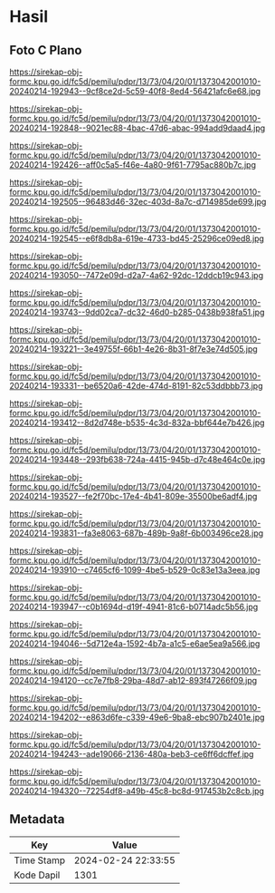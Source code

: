 # Hasil

## Foto C Plano

https://sirekap-obj-formc.kpu.go.id/fc5d/pemilu/pdpr/13/73/04/20/01/1373042001010-20240214-192943--9cf8ce2d-5c59-40f8-8ed4-56421afc6e68.jpg

https://sirekap-obj-formc.kpu.go.id/fc5d/pemilu/pdpr/13/73/04/20/01/1373042001010-20240214-192848--9021ec88-4bac-47d6-abac-994add9daad4.jpg

https://sirekap-obj-formc.kpu.go.id/fc5d/pemilu/pdpr/13/73/04/20/01/1373042001010-20240214-192426--aff0c5a5-f46e-4a80-9f61-7795ac880b7c.jpg

https://sirekap-obj-formc.kpu.go.id/fc5d/pemilu/pdpr/13/73/04/20/01/1373042001010-20240214-192505--96483d46-32ec-403d-8a7c-d714985de699.jpg

https://sirekap-obj-formc.kpu.go.id/fc5d/pemilu/pdpr/13/73/04/20/01/1373042001010-20240214-192545--e6f8db8a-619e-4733-bd45-25296ce09ed8.jpg

https://sirekap-obj-formc.kpu.go.id/fc5d/pemilu/pdpr/13/73/04/20/01/1373042001010-20240214-193050--7472e09d-d2a7-4a62-92dc-12ddcb19c943.jpg

https://sirekap-obj-formc.kpu.go.id/fc5d/pemilu/pdpr/13/73/04/20/01/1373042001010-20240214-193743--9dd02ca7-dc32-46d0-b285-0438b938fa51.jpg

https://sirekap-obj-formc.kpu.go.id/fc5d/pemilu/pdpr/13/73/04/20/01/1373042001010-20240214-193221--3e49755f-66b1-4e26-8b31-8f7e3e74d505.jpg

https://sirekap-obj-formc.kpu.go.id/fc5d/pemilu/pdpr/13/73/04/20/01/1373042001010-20240214-193331--be6520a6-42de-474d-8191-82c53ddbbb73.jpg

https://sirekap-obj-formc.kpu.go.id/fc5d/pemilu/pdpr/13/73/04/20/01/1373042001010-20240214-193412--8d2d748e-b535-4c3d-832a-bbf644e7b426.jpg

https://sirekap-obj-formc.kpu.go.id/fc5d/pemilu/pdpr/13/73/04/20/01/1373042001010-20240214-193448--293fb638-724a-4415-945b-d7c48e464c0e.jpg

https://sirekap-obj-formc.kpu.go.id/fc5d/pemilu/pdpr/13/73/04/20/01/1373042001010-20240214-193527--fe2f70bc-17e4-4b41-809e-35500be6adf4.jpg

https://sirekap-obj-formc.kpu.go.id/fc5d/pemilu/pdpr/13/73/04/20/01/1373042001010-20240214-193831--fa3e8063-687b-489b-9a8f-6b003496ce28.jpg

https://sirekap-obj-formc.kpu.go.id/fc5d/pemilu/pdpr/13/73/04/20/01/1373042001010-20240214-193910--c7465cf6-1099-4be5-b529-0c83e13a3eea.jpg

https://sirekap-obj-formc.kpu.go.id/fc5d/pemilu/pdpr/13/73/04/20/01/1373042001010-20240214-193947--c0b1694d-d19f-4941-81c6-b0714adc5b56.jpg

https://sirekap-obj-formc.kpu.go.id/fc5d/pemilu/pdpr/13/73/04/20/01/1373042001010-20240214-194046--5d712e4a-1592-4b7a-a1c5-e6ae5ea9a566.jpg

https://sirekap-obj-formc.kpu.go.id/fc5d/pemilu/pdpr/13/73/04/20/01/1373042001010-20240214-194120--cc7e7fb8-29ba-48d7-ab12-893f47266f09.jpg

https://sirekap-obj-formc.kpu.go.id/fc5d/pemilu/pdpr/13/73/04/20/01/1373042001010-20240214-194202--e863d6fe-c339-49e6-9ba8-ebc907b2401e.jpg

https://sirekap-obj-formc.kpu.go.id/fc5d/pemilu/pdpr/13/73/04/20/01/1373042001010-20240214-194243--ade19066-2136-480a-beb3-ce6ff6dcffef.jpg

https://sirekap-obj-formc.kpu.go.id/fc5d/pemilu/pdpr/13/73/04/20/01/1373042001010-20240214-194320--72254df8-a49b-45c8-bc8d-917453b2c8cb.jpg


## Metadata

| Key        | Value               |
| ---------- | ------------------- |
| Time Stamp | 2024-02-24 22:33:55 |
| Kode Dapil | 1301                |



